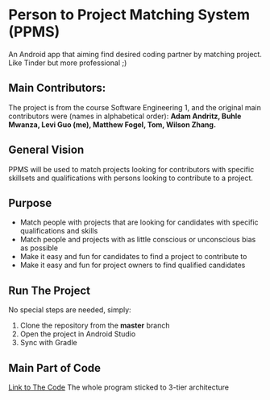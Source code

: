 # Person to Project Matching System (PPMS)
An Android app that aiming find desired coding partner by matching project. Like Tinder but more professional ;)

## Main Contributors:
The project is from the course Software Engineering 1, and the original main contributors were (names in alphabetical order):
**Adam Andritz, Buhle Mwanza, Levi Guo (me), Matthew Fogel, Tom, Wilson Zhang.**

## General Vision
PPMS will be used to match projects looking for contributors with specific skillsets and qualifications with persons looking to contribute to a project. 

## Purpose
* Match people with projects that are looking for candidates with specific qualifications and skills
* Match people and projects with as little conscious or unconscious bias as possible
* Make it easy and fun for candidates to find a project to contribute to
* Make it easy and fun for project owners to find qualified candidates

## Run The Project
No special steps are needed, simply:
1. Clone the repository from the **master** branch  
2. Open the project in Android Studio
3. Sync with Gradle

## Main Part of Code
[Link to The Code](https://github.com/LeviIsAwesome/Person-to-Project-Matching-System/tree/master/app/src/main/java/comp3350/ppms)
The whole program sticked to 3-tier architecture

